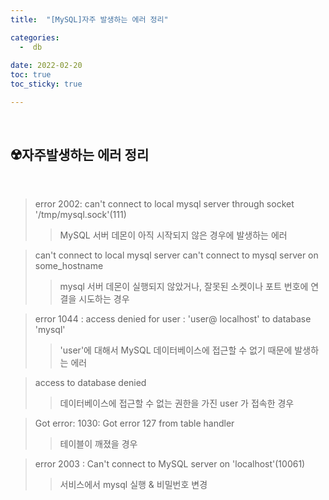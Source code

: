 ```yaml
---
title:  "[MySQL]자주 발생하는 에러 정리" 

categories:
  -  db
  
date: 2022-02-20
toc: true
toc_sticky: true

---
```

<br/>

## ☢️자주발생하는 에러 정리
<br/>

> error 2002: can't connect to local mysql server through socket '/tmp/mysql.sock'(111)
>> MySQL 서버 데몬이 아직 시작되지 않은 경우에 발생하는 에러

> can't connect to local mysql server can't connect to mysql server on some_hostname
>> mysql 서버 데몬이 실행되지 않았거나, 잘못된 소켓이나 포트 번호에 연결을 시도하는 경우

> error 1044 : access denied for user : 'user@ localhost' to database 'mysql'
>> 'user'에 대해서 MySQL 데이터베이스에 접근할 수 없기 때문에 발생하는 에러

> access to database denied
>> 데이터베이스에 접근할 수 없는 권한을 가진 user 가 접속한 경우

> Got error: 1030: Got error 127 from table handler
>> 테이블이 깨졌을 경우

> error 2003 : Can't connect to MySQL server on 'localhost'(10061)
>> 서비스에서 mysql 실행 & 비밀번호 변경
